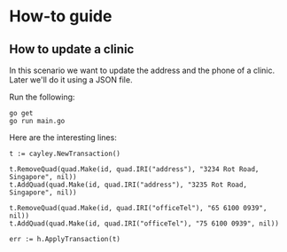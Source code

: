 # How-to guide

## How to update a clinic

In this scenario we want to update the address and the phone of a clinic. Later we'll do it using a JSON file.


Run the following:
```
go get
go run main.go
```

Here are the interesting lines:
```
t := cayley.NewTransaction()

t.RemoveQuad(quad.Make(id, quad.IRI("address"), "3234 Rot Road, Singapore", nil))
t.AddQuad(quad.Make(id, quad.IRI("address"), "3235 Rot Road, Singapore", nil))

t.RemoveQuad(quad.Make(id, quad.IRI("officeTel"), "65 6100 0939", nil))
t.AddQuad(quad.Make(id, quad.IRI("officeTel"), "75 6100 0939", nil))

err := h.ApplyTransaction(t)
```
